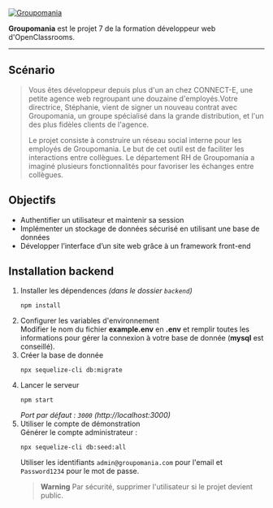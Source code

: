 <a href="#">
  <img src="https://i.gyazo.com/b21238e421d4be7db891935593f2e4b2.png" alt="Groupomania">
</a>

**Groupomania** est le projet 7 de la formation développeur web d'OpenClassrooms.

---

## Scénario

> Vous êtes développeur depuis plus d'un an chez CONNECT-E, une petite agence web regroupant une douzaine d'employés.Votre directrice, Stéphanie, vient de signer un nouveau contrat avec Groupomania, un groupe spécialisé dans la grande distribution, et l'un des plus fidèles clients de l'agence.
>
> Le projet consiste à construire un réseau social interne pour les employés de Groupomania. Le but de cet outil est de faciliter les interactions entre collègues. Le département RH de Groupomania a imaginé plusieurs fonctionnalités pour favoriser les échanges entre collègues.

## Objectifs

- Authentifier un utilisateur et maintenir sa session
- Implémenter un stockage de données sécurisé en utilisant une base de données
- Développer l’interface d’un site web grâce à un framework front-end
 
## Installation backend
1. Installer les dépendences
*(dans le dossier `backend`)*
     ```
     npm install
     ```
2. Configurer les variables d'environnement  
Modifier le nom du fichier **example.env** en **.env** et remplir toutes les informations pour gérer la connexion à votre base de donnée (**mysql** est conseillé).
3. Créer la base de donnée
    ```
    npx sequelize-cli db:migrate
    ```
4. Lancer le serveur
    ```
    npm start
    ```
    *Port par défaut : `3000` (http://localhost:3000)*
5. Utiliser le compte de démonstration  
Générer le compte administrateur :
    ```
    npx sequelize-cli db:seed:all
    ```
    Utiliser les identifiants `admin@groupomania.com` pour l'email et `Password1234` pour le mot de passe.
    > **Warning**
    > Par sécurité, supprimer l'utilisateur si le projet devient public.
